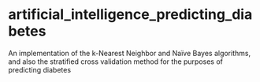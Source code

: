 artificial_intelligence_predicting_diabetes
===========================================

An implementation of the k-Nearest Neighbor and Naïve Bayes algorithms, and  also the stratified cross validation method for the purposes of predicting diabetes
